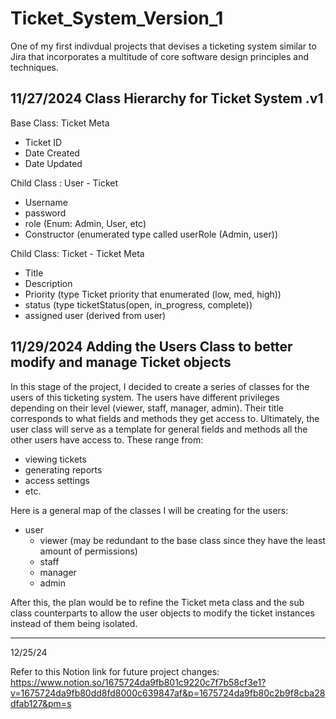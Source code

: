 # Ticket_System_Version_1
One of my first indivdual projects that devises a ticketing system similar to Jira that incorporates a multitude of core software design principles and techniques.



11/27/2024
Class Hierarchy for Ticket System .v1
------------------------------------

Base Class: Ticket Meta
- Ticket ID
- Date Created
- Date Updated

Child Class : User - Ticket
- Username
- password
- role (Enum: Admin, User, etc)
- Constructor (enumerated type called userRole (Admin, user))

Child Class: Ticket - Ticket Meta 
- Title
- Description
- Priority (type Ticket priority that enumerated (low, med, high))
- status (type ticketStatus(open, in_progress, complete))
- assigned user (derived from user)


11/29/2024
Adding the Users Class to better modify and manage Ticket objects
------------------------------------
In this stage of the project, I decided to create a series of classes for the users of this ticketing system. The users have different privileges depending
on their level (viewer, staff, manager, admin). Their title corresponds to what fields and methods they get access to. Ultimately, the user class will serve as a template for general fields and methods all the other users have access to. These range from:
- viewing tickets
- generating reports
- access settings
- etc.

Here is a general map of the classes I will be creating for the users:
- user 
  - viewer (may be redundant to the base class since they have the least amount of permissions)
  - staff
  - manager
  - admin

After this, the plan would be to refine the Ticket meta class and the sub class counterparts to allow the user objects to modify the ticket instances instead of them being isolated.

----------------------------------------
12/25/24

Refer to this Notion link for future project changes:
https://www.notion.so/1675724da9fb801c9220c7f7b58cf3e1?v=1675724da9fb80dd8fd8000c639847af&p=1675724da9fb80c2b9f8cba28dfab127&pm=s


